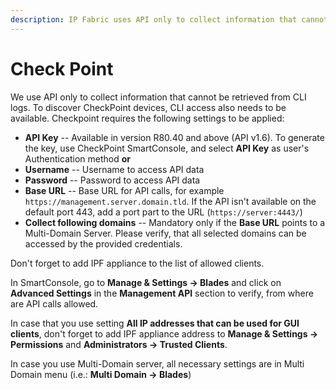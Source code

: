 ```yaml
---
description: IP Fabric uses API only to collect information that cannot be retrieved from CLI logs. To discover CheckPoint devices, CLI access also needs to be...
---
```


# Check Point

We use API only to collect information that cannot be retrieved from CLI logs. To discover CheckPoint devices, CLI access also needs to be available. Checkpoint requires the following settings to be applied:

- **API Key** -- Available in version R80.40 and above (API v1.6). To generate the key, use CheckPoint SmartConsole, and select **API Key** as user's Authentication method **or**
- **Username** -- Username to access API data
- **Password** -- Password to access API data  
- **Base URL** -- Base URL for API calls, for example `https://management.server.domain.tld`. If the API isn't available on the default port 443, add a port part to the URL (`https://server:4443/`)
- **Collect following domains** -- Mandatory only if the **Base URL** points to a Multi-Domain Server. Please verify, that all selected domains can be accessed by the provided credentials.

Don't forget to add IPF appliance to the list of allowed clients.

In SmartConsole, go to **Manage & Settings -> Blades** and click on **Advanced Settings** in the **Management API** section to verify, from where are API calls allowed.

In case that you use setting **All IP addresses that can be used for GUI clients**, don't forget to add IPF appliance address to **Manage & Settings -> Permissions** and **Administrators -> Trusted Clients**.

In case you use Multi-Domain server, all necessary settings are in Multi Domain menu (i.e.: **Multi Domain -> Blades**)

